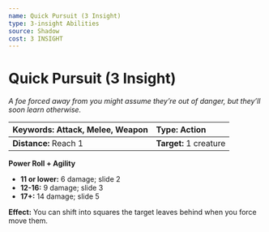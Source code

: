 ```yaml
---
name: Quick Pursuit (3 Insight)
type: 3-insight Abilities
source: Shadow
cost: 3 INSIGHT
---
```


# Quick Pursuit (3 Insight)

*A foe forced away from you might assume they’re out of danger, but they’ll soon learn otherwise.*

| **Keywords:** Attack, Melee, Weapon | **Type:** Action       |
| :---------------------------------- | :--------------------- |
| **Distance:** Reach 1               | **Target:** 1 creature |

**Power Roll + Agility**

- **11 or lower:** 6 damage; slide 2
- **12-16:** 9 damage; slide 3
- **17+:** 14 damage; slide 5

**Effect:** You can shift into squares the target leaves behind when you force move them.

